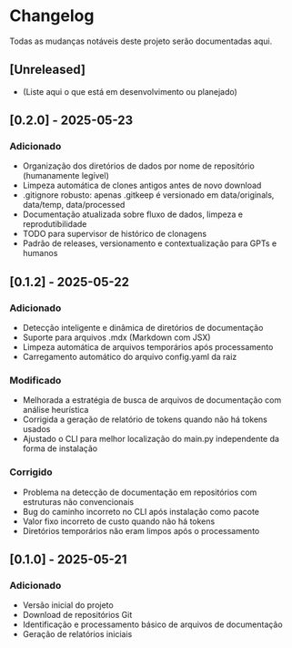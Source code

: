 # Changelog

Todas as mudanças notáveis deste projeto serão documentadas aqui.

## [Unreleased]
- (Liste aqui o que está em desenvolvimento ou planejado)

## [0.2.0] - 2025-05-23
### Adicionado
- Organização dos diretórios de dados por nome de repositório (humanamente legível)
- Limpeza automática de clones antigos antes de novo download
- .gitignore robusto: apenas .gitkeep é versionado em data/originals, data/temp, data/processed
- Documentação atualizada sobre fluxo de dados, limpeza e reprodutibilidade
- TODO para supervisor de histórico de clonagens
- Padrão de releases, versionamento e contextualização para GPTs e humanos

## [0.1.2] - 2025-05-22
### Adicionado
- Detecção inteligente e dinâmica de diretórios de documentação
- Suporte para arquivos .mdx (Markdown com JSX)
- Limpeza automática de arquivos temporários após processamento
- Carregamento automático do arquivo config.yaml da raiz

### Modificado
- Melhorada a estratégia de busca de arquivos de documentação com análise heurística
- Corrigida a geração de relatório de tokens quando não há tokens usados
- Ajustado o CLI para melhor localização do main.py independente da forma de instalação

### Corrigido
- Problema na detecção de documentação em repositórios com estruturas não convencionais
- Bug do caminho incorreto no CLI após instalação como pacote
- Valor fixo incorreto de custo quando não há tokens
- Diretórios temporários não eram limpos após o processamento

## [0.1.0] - 2025-05-21
### Adicionado
- Versão inicial do projeto
- Download de repositórios Git
- Identificação e processamento básico de arquivos de documentação
- Geração de relatórios iniciais
